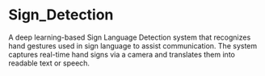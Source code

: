 # Sign_Detection
A deep learning-based Sign Language Detection system that recognizes hand gestures used in sign language to assist communication. The system captures real-time hand signs via a camera and translates them into readable text or speech.

